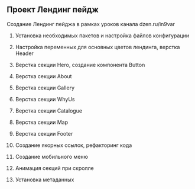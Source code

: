 ## Проект Лендинг пейдж

Создание Лендинг пейджа в рамках уроков канала dzen.ru/in9var

1. Установка необходимых пакетов и настройка файлов конфигурации

2. Настройка переменных для основных цветов лендинга, верстка Header

3. Верстка секции Hero, создание компонента Button

4. Верстка секции About

5. Верстка секции Gallery

6. Верстка секции WhyUs

7. Верстка секции Catalogue

8. Верстка секции Map

9. Верстка секции Footer

10. Создание якорных ссылок, рефакторинг кода

11. Создание мобильного меню

12. Анимация секций при скролле

13. Установка метаданных
